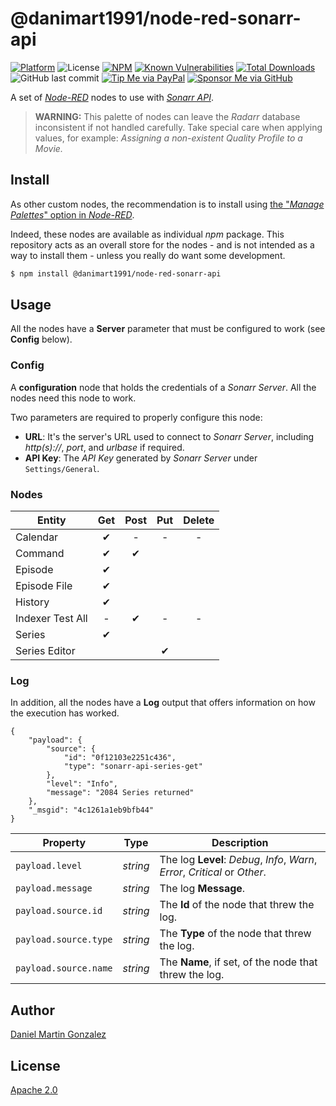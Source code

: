 # @danimart1991/node-red-sonarr-api

[![Platform](https://img.shields.io/badge/platform-Node--RED-red)](https://nodered.org)
![License](https://img.shields.io/github/license/danimart1991/node-red-nodes.svg)
[![NPM](https://img.shields.io/npm/v/@danimart1991/node-red-sonarr-api?logo=npm)](https://www.npmjs.org/package/@danimart1991/node-red-sonarr-api)
[![Known Vulnerabilities](https://snyk.io/test/npm/@danimart1991/node-red-sonarr-api/badge.svg)](https://snyk.io/test/npm/@danimart1991/node-red-sonarr-api)
[![Total Downloads](https://img.shields.io/npm/dt/@danimart1991/node-red-sonarr-api.svg)](https://www.npmjs.com/package/@danimart1991/node-red-sonarr-api)
![GitHub last commit](https://img.shields.io/github/last-commit/danimart1991/node-red-nodes.svg)
[![Tip Me via PayPal](https://img.shields.io/badge/PayPal-tip%20me-blue.svg?logo=paypal&style=flat)](https://www.paypal.me/danimart1991)
[![Sponsor Me via GitHub](https://img.shields.io/badge/GitHub-sponsor%20me-blue.svg?logo=github&style=flat)](https://github.com/sponsors/danimart1991)

A set of [_Node-RED_](http://nodered.org/) nodes to use with [_Sonarr API_](https://sonarr.tv/).

> **WARNING:** This palette of nodes can leave the _Radarr_ database inconsistent if not handled carefully. Take special care when applying values, for example: _Assigning a non-existent Quality Profile to a Movie._

## Install

As other custom nodes, the recommendation is to install using [the "_Manage Palettes_" option in _Node-RED_](https://nodered.org/docs/user-guide/runtime/adding-nodes).

Indeed, these nodes are available as individual _npm_ package. This repository acts as an overall store for the nodes - and is not intended as a way to install them - unless you really do want some development.

```bash
$ npm install @danimart1991/node-red-sonarr-api
```

## Usage

All the nodes have a **Server** parameter that must be configured to work (see **Config** below).

### Config

A **configuration** node that holds the credentials of a _Sonarr Server_. All the nodes need this node to work.

Two parameters are required to properly configure this node:

-   **URL**: It's the server's URL used to connect to _Sonarr Server_, including _http(s)://_, _port_, and _urlbase_ if required.
-   **API Key**: The _API Key_ generated by _Sonarr Server_ under `Settings/General`.

### Nodes

| Entity           | Get | Post | Put | Delete |
|------------------| :-: |:----:|:---:|:------:|
| Calendar         |  ✔  |  -   |  -  |   -    |
| Command          |  ✔  |  ✔   |     |        |
| Episode          |  ✔  |      |     |        |
| Episode File     |  ✔  |      |     |        |
| History          |  ✔  |      |     |        |
| Indexer Test All |  -  |  ✔   |  -  |   -    |
| Series           |  ✔  |      |     |        |
| Series Editor    |     |      |  ✔  |        |

### Log

In addition, all the nodes have a **Log** output that offers information on how the execution has worked.

```jsonc
{
    "payload": {
        "source": {
            "id": "0f12103e2251c436",
            "type": "sonarr-api-series-get"
        },
        "level": "Info",
        "message": "2084 Series returned"
    },
    "_msgid": "4c1261a1eb9bfb44"
}
```

| Property              | Type     | Description                                                                 |
| --------------------- | -------- | --------------------------------------------------------------------------- |
| `payload.level`       | _string_ | The log **Level**: _Debug_, _Info_, _Warn_, _Error_, _Critical_ or _Other_. |
| `payload.message`     | _string_ | The log **Message**.                                                        |
| `payload.source.id`   | _string_ | The **Id** of the node that threw the log.                                  |
| `payload.source.type` | _string_ | The **Type** of the node that threw the log.                                |
| `payload.source.name` | _string_ | The **Name**, if set, of the node that threw the log.                       |

## Author

[Daniel Martin Gonzalez](https://danielmartingonzalez.com)

## License

[Apache 2.0](LICENSE)
